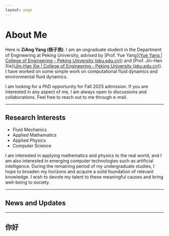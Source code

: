 ```yaml
---
layout: page
---
```


# About Me

Here is **ZiAng Yang (杨子昂)**. I am an ungraduate student in the Department of Engineering at Peking University, advised by [Prof. Yue Yang]([Yue Yang | College of Engineering - Peking University (pku.edu.cn)](https://en.coe.pku.edu.cn/faculty/facultyaz/891197.htm)) and [Prof. Jin-Han Xie]([Jin-Han Xie | College of Engineering - Peking University (pku.edu.cn)](https://en.coe.pku.edu.cn/faculty/facultyaz/918395.htm)).  I have worked on some simple work on computational fluid dynamics and environmental fluid dynamics.

I am looking for a PhD opportunity for Fall 2025 admission. If you are interested in any aspect of me, I am always open to discussions and collaborations. Feel free to reach out to me through e-mail.

---

## Research Interests

- Fluid Mechanics
- Applied Mathematics
- Applied Physics
- Computer Science

I am interested in applying mathematics and physics to the real world, and I am also interested in emerging computer technologies such as artificial intelligence. During the remaining period of my undergraduate studies, I hope to broaden my horizons and acquire a solid foundation of relevant knowledge. I wish to devote my talent to these meaningful causes and bring well-being to society.

---

## News and Updates



---

## 你好
